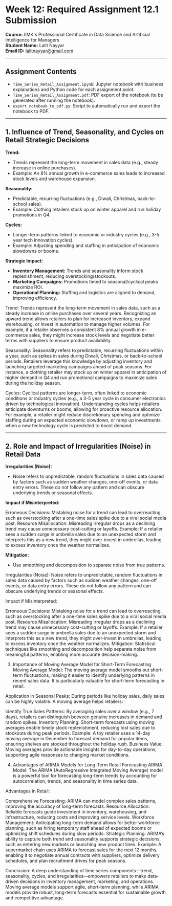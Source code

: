# Week 12: Required Assignment 12.1 Submission

**Course:** IIMK's Professional Certificate in Data Science and Artificial Intelligence for Managers  
**Student Name:** Lalit Nayyar  
**Email ID:** lalitnayyar@gmail.com  

---

## Assignment Contents
- `Time_Series_Retail_Assignment.ipynb`: Jupyter notebook with business explanations and Python code for each assignment point.
- `Time_Series_Retail_Assignment.pdf`: PDF export of the notebook (to be generated after running the notebook).
- `export_notebook_to_pdf.py`: Script to automatically run and export the notebook to PDF.

---

## 1. Influence of Trend, Seasonality, and Cycles on Retail Strategic Decisions

**Trend:**
- Trends represent the long-term movement in sales data (e.g., steady increase in online purchases).
- Example: An 8% annual growth in e-commerce sales leads to increased stock levels and warehouse expansion.

**Seasonality:**
- Predictable, recurring fluctuations (e.g., Diwali, Christmas, back-to-school sales).
- Example: Clothing retailers stock up on winter apparel and run holiday promotions in Q4.

**Cycles:**
- Longer-term patterns linked to economic or industry cycles (e.g., 3-5 year tech innovation cycles).
- Example: Adjusting spending and staffing in anticipation of economic slowdowns or booms.

**Strategic Impact:**
- **Inventory Management:** Trends and seasonality inform stock replenishment, reducing overstocking/stockouts.
- **Marketing Campaigns:** Promotions timed to seasonal/cyclical peaks maximize ROI.
- **Operational Planning:** Staffing and logistics are aligned to demand, improving efficiency.

Trend:
Trends represent the long-term movement in sales data, such as a steady increase in online purchases over several years. Recognizing an upward trend allows retailers to plan for increased inventory, expand warehousing, or invest in automation to manage higher volumes. For example, if a retailer observes a consistent 8% annual growth in e-commerce sales, they might increase stock levels and negotiate better terms with suppliers to ensure product availability.

Seasonality:
Seasonality refers to predictable, recurring fluctuations within a year, such as spikes in sales during Diwali, Christmas, or back-to-school periods. Retailers leverage this knowledge by adjusting inventory and launching targeted marketing campaigns ahead of peak seasons. For instance, a clothing retailer may stock up on winter apparel in anticipation of higher demand in Q4 and run promotional campaigns to maximize sales during the holiday season.

Cycles:
Cyclical patterns are longer-term, often linked to economic conditions or industry cycles (e.g., a 3-5 year cycle in consumer electronics driven by technological innovation). Understanding cycles helps retailers anticipate downturns or booms, allowing for proactive resource allocation. For example, a retailer might reduce discretionary spending and optimize staffing during an expected economic slowdown, or ramp up investments when a new technology cycle is predicted to boost demand.

---

## 2. Role and Impact of Irregularities (Noise) in Retail Data

**Irregularities (Noise):**
- Noise refers to unpredictable, random fluctuations in sales data caused by factors such as sudden weather changes, one-off events, or data entry errors. These do not follow any pattern and can obscure underlying trends or seasonal effects.

**Impact if Misinterpreted:**

Erroneous Decisions: Mistaking noise for a trend can lead to overreacting, such as overstocking after a one-time sales spike due to a viral social media post.
Resource Misallocation: Misreading irregular drops as a declining trend may cause unnecessary cost-cutting or layoffs.
Example: If a retailer sees a sudden surge in umbrella sales due to an unexpected storm and interprets this as a new trend, they might over-invest in umbrellas, leading to excess inventory once the weather normalizes.

**Mitigation:**
- Use smoothing and decomposition to separate noise from true patterns.

Irregularities (Noise):
Noise refers to unpredictable, random fluctuations in sales data caused by factors such as sudden weather changes, one-off events, or data entry errors. These do not follow any pattern and can obscure underlying trends or seasonal effects.

Impact if Misinterpreted:

Erroneous Decisions: Mistaking noise for a trend can lead to overreacting, such as overstocking after a one-time sales spike due to a viral social media post.
Resource Misallocation: Misreading irregular drops as a declining trend may cause unnecessary cost-cutting or layoffs.
Example: If a retailer sees a sudden surge in umbrella sales due to an unexpected storm and interprets this as a new trend, they might over-invest in umbrellas, leading to excess inventory once the weather normalizes.
Mitigation:
Statistical techniques like smoothing and decomposition help separate noise from meaningful patterns, enabling more accurate decision-making.

3. Importance of Moving Average Model for Short-Term Forecasting
Moving Average Model:
The moving average model smooths out short-term fluctuations, making it easier to identify underlying patterns in recent sales data. It is particularly valuable for short-term forecasting in retail.

Application in Seasonal Peaks:
During periods like holiday sales, daily sales can be highly volatile. A moving average helps retailers:

Identify True Sales Patterns: By averaging sales over a window (e.g., 7 days), retailers can distinguish between genuine increases in demand and random spikes.
Inventory Planning: Short-term forecasts using moving averages enable timely stock replenishment, reducing lost sales due to stockouts during peak periods.
Example: A toy retailer uses a 14-day moving average in December to forecast demand for popular items, ensuring shelves are stocked throughout the holiday rush.
Business Value:
Moving averages provide actionable insights for day-to-day operations, supporting agile responses to changing market conditions.

4. Advantages of ARIMA Models for Long-Term Retail Forecasting
ARIMA Model:
The ARIMA (AutoRegressive Integrated Moving Average) model is a powerful tool for forecasting long-term trends by accounting for autocorrelation, trends, and seasonality in time series data.

Advantages in Retail:

Comprehensive Forecasting: ARIMA can model complex sales patterns, improving the accuracy of long-term forecasts.
Resource Allocation: Reliable forecasts guide investment in inventory, warehousing, and infrastructure, reducing costs and improving service levels.
Workforce Management: Anticipating long-term demand allows for better workforce planning, such as hiring temporary staff ahead of expected booms or optimizing shift schedules during slow periods.
Strategic Planning: ARIMA’s ability to capture both trend and seasonality supports strategic decisions, such as entering new markets or launching new product lines.
Example:
A supermarket chain uses ARIMA to forecast sales for the next 12 months, enabling it to negotiate annual contracts with suppliers, optimize delivery schedules, and plan recruitment drives for peak seasons.

Conclusion:
A deep understanding of time series components—trend, seasonality, cycles, and irregularities—empowers retailers to make data-driven decisions in inventory management, marketing, and operations. Moving average models support agile, short-term planning, while ARIMA models provide robust, long-term forecasts essential for sustainable growth and competitive advantage.